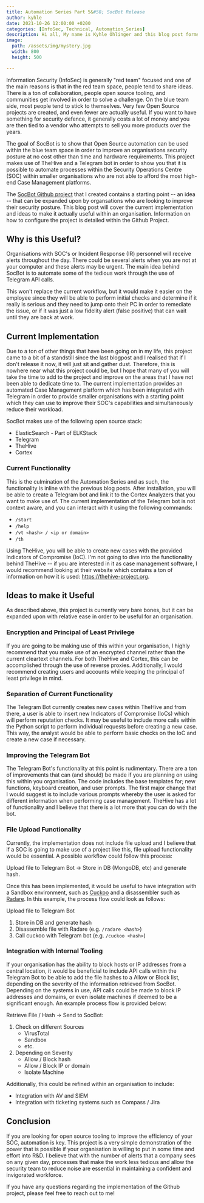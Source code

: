 ```yaml
---
title: Automation Series Part 5&#58; SocBot Release
author: kyhle
date: 2021-10-26 12:00:00 +0200
categories: [InfoSec, Technical, Automation_Series]
description: Hi all, My name is Kyhle Öhlinger and this blog post forms part of my personal blog. If you enjoy any of the posts, feel free to reach out and let me know :) 
image:
  path: /assets/img/mystery.jpg
  width: 800
  height: 500

--- 
```



Information Security (InfoSec) is generally "red team" focused and one of the main reasons is that in the red team space, people tend to share ideas. There is a ton of collaboration, people open source tooling, and communities get involved in order to solve a challenge. On the blue team side, most people tend to stick to themselves. Very few Open Source projects are created, and even fewer are actually useful. If you want to have something for security defence, it generally costs a lot of money and you are then tied to a vendor who attempts to sell you more products over the years.

The goal of SocBot is to show that Open Source automation can be used within the blue team space in order to improve an organisations security posture at no cost other than time and hardware requirements. This project makes use of TheHive and a Telegram bot in order to show you that it is possible to automate processes within the Security Operations Centre (SOC) within smaller organisations who are not able to afford the most high-end Case Management platforms.

The [SocBot Github project](https://github.com/KyhleOhlinger/SocBot) that I created contains a starting point -- an idea -- that can be expanded upon by organsations who are looking to improve their security posture. This blog post will cover the current implementation and ideas to make it actually useful within an organisation. Information on how to configure the project is detailed within the Github Project.

## Why is this Useful?
Organisations with SOC's or Incident Response (IR) personnel will receive alerts throughout the day. There could be several alerts when you are not at your computer and these alerts may be urgent. The main idea behind SocBot is to automate some of the tedious work through the use of Telegram API calls. 

This won't replace the current workflow, but it would make it easier on the employee since they will be able to perform initial checks and determine if it really is serious and they need to jump onto their PC in order to remediate the issue, or if it was just a low fidelity alert (false positive) that can wait until they are back at work. 

## Current Implementation
Due to a ton of other things that have been going on in my life, this project came to a bit of a standstill since the last blogpost and I realised that if I don't release it now, it will just sit and gather dust. Therefore, this is nowhere near what this project could be, but I hope that many of you will take the time to add to the project and improve on the areas that I have not been able to dedicate time to. The current implementation provides an automated Case Management platform which has been integrated with Telegram in order to provide smaller organisations with a starting point which they can use to improve their SOC's capabilities and simultaneously reduce their workload. 

SocBot makes use of the following open source stack:
* ElasticSearch - Part of ELKStack
* Telegram
* TheHive
* Cortex                      

### Current Functionality
This is the culmination of the Automation Series and as such, the functionality is inline with the previous blog posts. After installation, you will be able to create a Telegram bot and link it to the Cortex Analyzers that you want to make use of. The current implementation of the Telegram bot is not context aware, and you can interact with it using the following commands:
* `/start`
* `/help`
* `/vt <hash> / <ip or domain>`
* `/th`

Using TheHive, you will be able to create new cases with the provided Indicators of Compromise (IoC). I'm not going to dive into the functionality behind TheHive -- if you are interested in it as case management software, I would recommend looking at their website which contains a ton of information on how it is used: <https://thehive-project.org>.

## Ideas to make it Useful
As described above, this project is currently very bare bones, but it can be expanded upon with relative ease in order to be useful for an organisation. 

### Encryption and Principal of Least Privilege
If you are going to be making use of this within your organisation, I highly recommend that you make use of an encrypted channel rather than the current cleartext channels. For both TheHive and Cortex, this can be accomplished through the use of reverse proxies. Additionally, I would recommend creating users and accounts while keeping the principal of least privilege in mind.

### Separation of Current Functionality
The Telegram Bot currently creates new cases within TheHive and from there, a user is able to insert new Indicators of Compromise (IoCs) which will perform reputation checks. It may be useful to include more calls within the Python script to perform individual requests before creating a new case. This way, the analyst would be able to perform basic checks on the IoC and create a new case if necessary.

### Improving the Telegram Bot
The Telegram Bot's functionality at this point is rudimentary. There are a ton of improvements that can (and should) be made if you are planning on using this within you organisation. The code includes the base templates for; new functions, keyboard creation, and user prompts. The first major change that I would suggest is to include various prompts whereby the user is asked for different information when performing case management. TheHive has a lot of functionality and I believe that there is a lot more that you can do with the bot.

### File Upload Functionality
Currently, the implementation does not include file upload and I believe that if a SOC is going to make use of a project like this, file upload functionality would be essential. A possible workflow could follow this process:

Upload file to Telegram Bot &rarr; Store in DB (MongoDB, etc) and generate hash.

Once this has been implemented, it would be useful to have integration with a Sandbox environment, such as [Cuckoo](https://cuckoosandbox.org/) and a disassembler such as [Radare](https://rada.re/n/). In this example, the process flow could look as follows:

Upload file to Telegram Bot
1. Store in DB and generate hash
2. Disassemble file with Radare (e.g. `/radare <hash>`)
3. Call cuckoo with Telegram bot (e.g. `/cuckoo <hash>`)

### Integration with Internal Tooling
If your organisation has the ability to block hosts or IP addresses from a central location, it would be beneficial to include API calls within the Telegram Bot to be able to add the file hashes to a Allow or Block list, depending on the severity of the information retrieved from SocBot. Depending on the systems in use, API calls could be made to block IP addresses and domains, or even isolate machines if deemed to be a significant enough. An example process flow is provided below:

Retrieve File / Hash &rarr; Send to SocBot:
1. Check on different Sources
    * VirusTotal
    * Sandbox
    * etc.
2. Depending on Severity
    * Allow / Block hash
    * Allow / Block IP or domain
    * Isolate Machine

Additionally, this could be refined within an organisation to include:
* Integration with AV and SIEM                        
* Integration with ticketing systems such as Compass / Jira

## Conclusion
If you are looking for open source tooling to improve the efficiency of your SOC, automation is key. This project is a very simple demonstration of the power that is possible if your organisation is willing to put in some time and effort into R&D. I believe that with the number of alerts that a company sees on any given day, processes that make the work less tedious and allow the security team to reduce noise are essential in maintaining a confident and invigorated workforce.

If you have any questions regarding the implementation of the Github project, please feel free to reach out to me!
